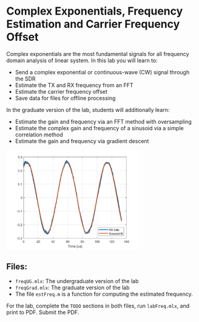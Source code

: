 # Complex Exponentials, Frequency Estimation and Carrier Frequency Offset

Complex exponentials are the most fundamental signals for all frequency domain
 analysis of linear system.  In this lab you will learn to:
 
* Send a complex exponential or continuous-wave (CW) signal through the SDR
* Estimate the TX and RX frequency from an FFT
* Estimate the carrier frequency offset
* Save data for files for offline processing 

In the graduate version of the lab, students will additionally learn:
* Estimate the gain and frequency via an FFT method with oversampling
* Estimate the complex gain and frequency of a sinusoid via a simple correlation method
* Estimate the gain and frequency via gradient descent

<img src="sinusoidFit.png" alt="sinuoidal fit with correlation" width="350">

## Files:

* `freqUG.mlx`:  The undergraduate version of the lab
* `freqGrad.mlx`:  The graduate version of the lab
* The file `estFreq.m` is a function for computing the estimated frequency.

For the lab, complete the `TODO` sections in both files, run `labFreq.mlx`,
and print to PDF.  Submit the PDF.
